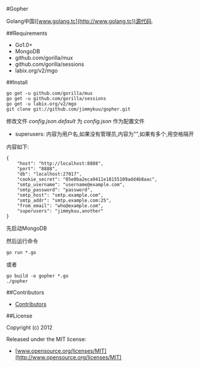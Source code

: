 #Gopher

Golang中国([www.golang.tc](http://www.golang.tc))源代码.

##Requirements

- Go1.0+
- MongoDB
- github.com/gorilla/mux
- github.com/gorilla/sessions
- labix.org/v2/mgo

##Install

    go get -u github.com/gorilla/mux
    go get -u github.com/gorilla/sessions
    go get -u labix.org/v2/mgo
    git clone git://github.com/jimmykuu/gopher.git
	
修改文件 *config.json.default* 为 *config.json* 作为配置文件

- superusers: 内容为用户名,如果没有管理员,内容为"",如果有多个,用空格隔开

内容如下:

    {
        "host": "http://localhost:8888",
        "port": "8888",
        "db": "localhost:27017",
        "cookie_secret": "05e0ba2eca9411e18155109add4b8aac",
        "smtp_username": "username@example.com",
        "smtp_password": "password",
        "smtp_host": "smtp.example.com",
        "smtp_addr": "smtp.example.com:25",
        "from_email": "who@example.com",
		"superusers": "jimmykuu,another"
    }

先启动MongoDB

然后运行命令

	go run *.go

或者

    go build -o gopher *.go
    ./gopher

##Contributors

- [Contributors](https://github.com/jimmykuu/gopher/graphs/contributors)


##License

Copyright (c) 2012

Released under the MIT license:

- [www.opensource.org/licenses/MIT](http://www.opensource.org/licenses/MIT)

